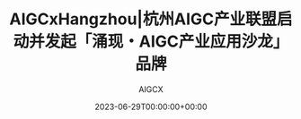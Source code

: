 ---
title: 'AIGCxHangzhou|杭州AIGC产业联盟启动并发起「涌现・AIGC产业应用沙龙」品牌'
date: 2023-06-29T00:00:00+00:00
image_webp: images/blog/'0629.webp'
image: images/blog/'0629.jpg'
author: AIGCX
description: This is meta description
external_link: 'https://mp.weixin.qq.com/s/htj8yFn5S6-q5nRQlMX3cw'
---
